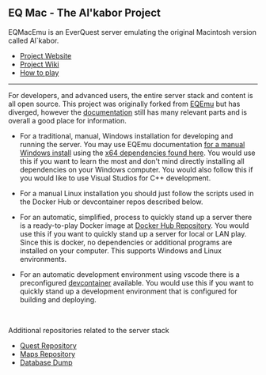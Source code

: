 ## EQ Mac - The Al'kabor Project

EQMacEmu is an EverQuest server emulating the original Macintosh version called Al`kabor.

- [Project Website](https://www.takproject.net/)
- [Project Wiki](https://wiki.takp.info/index.php/Main_Page)
- [How to play](https://wiki.takp.info/index.php/Getting_Started)

---

For developers, and advanced users, the entire server stack and content is all open source. This project was originally forked from [EQEmu](https://github.com/EQEmu) but has diverged, however the [documentation](https://docs.eqemu.io/) still has many relevant parts and is overall a good place for information. 


- For a traditional, manual, Windows installation for developing and running the server. You may use EQEmu documentation [for a manual Windows install](https://docs.eqemu.io/server/installation/ground-up-windows-install/) using the [x64 dependencies found here](https://eqemu.github.io/). You would use this if you want to learn the most and don't mind directly installing all dependencies on your Windows computer. You would also follow this if you would like to use Visual Studios for C++ development.

- For a manual Linux installation you should just follow the scripts used in the Docker Hub or devcontainer repos described below.

- For an automatic, simplified, process to quickly stand up a server there is a ready-to-play Docker image at [Docker Hub Repository](https://github.com/jcon321/EQMacEmuDockerHub). You would use this if you want to quickly stand up a server for local or LAN play. Since this is docker, no dependencies or additional programs are installed on your computer. This supports Windows and Linux environments.

- For an automatic development environment using vscode there is a preconfigured [devcontainer](https://github.com/EQMacEmu/Server/tree/main/.devcontainer) available. You would use this if you want to quickly stand up a development environment that is configured for building and deploying. 

&nbsp;

Additional repositories related to the server stack
- [Quest Repository](https://github.com/EQMacEmu/quests)
- [Maps Repository](https://github.com/EQMacEmu/Maps)
- [Database Dump](https://github.com/EQMacEmu/Server/tree/main/utils/sql/database_full)

